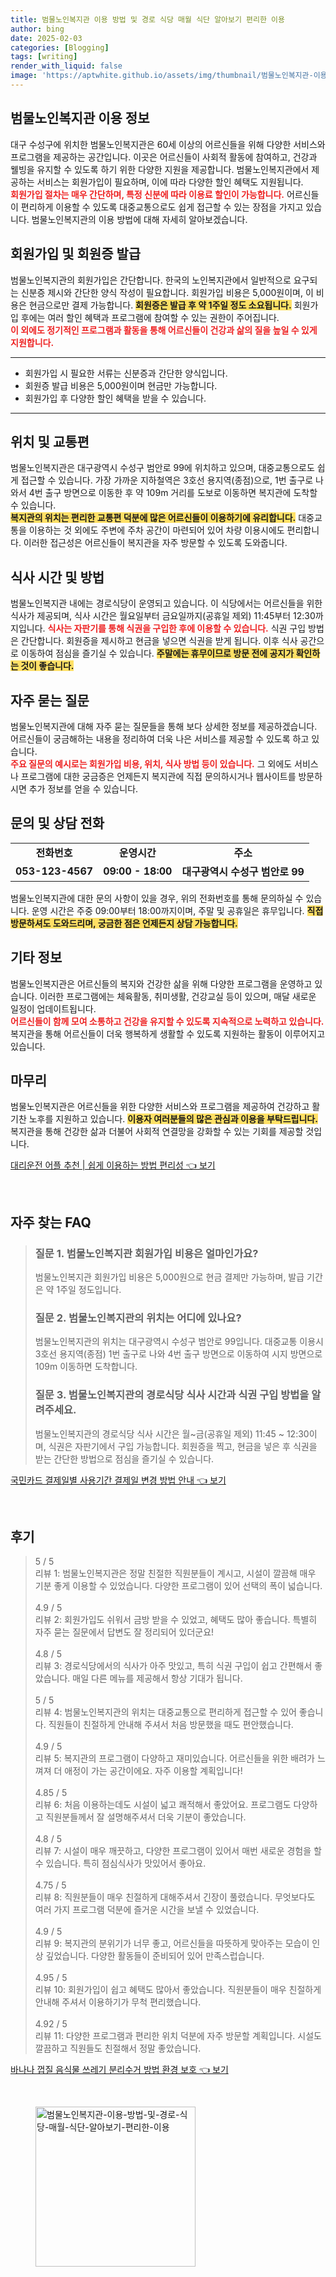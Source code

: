 ```yaml
---
title: 범물노인복지관 이용 방법 및 경로 식당 매월 식단 알아보기 편리한 이용
author: bing
date: 2025-02-03
categories: [Blogging]
tags: [writing]
render_with_liquid: false
image: 'https://aptwhite.github.io/assets/img/thumbnail/범물노인복지관-이용-방법-및-경로-식당-매월-식단-알아보기-편리한-이용.webp'
---
```



<h2 id='범물노인복지관_이용_정보'>범물노인복지관 이용 정보</h2>

<p>
대구 수성구에 위치한 범물노인복지관은 60세 이상의 어르신들을 위해 다양한 서비스와 프로그램을 제공하는 공간입니다. 이곳은 어르신들이 사회적 활동에 참여하고, 건강과 웰빙을 유지할 수 있도록 하기 위한 다양한 지원을 제공합니다. 범물노인복지관에서 제공하는 서비스는 회원가입이 필요하며, 이에 따라 다양한 할인 혜택도 지원됩니다. 
<br><b><span style="color: #ee2323;">회원가입 절차는 매우 간단하며, 특정 신분에 따라 이용료 할인이 가능합니다.</span></b>
어르신들이 편리하게 이용할 수 있도록 대중교통으로도 쉽게 접근할 수 있는 장점을 가지고 있습니다. 범물노인복지관의 이용 방법에 대해 자세히 알아보겠습니다.
</p>

<h2 id='회원가입_및_회원증_발급'>회원가입 및 회원증 발급</h2>

<p>
범물노인복지관의 회원가입은 간단합니다. 한국의 노인복지관에서 일반적으로 요구되는 신분증 제시와 간단한 양식 작성이 필요합니다. 회원가입 비용은 5,000원이며, 이 비용은 현금으로만 결제 가능합니다. <b><span style="background-color: #ffe066;">회원증은 발급 후 약 1주일 정도 소요됩니다.</span></b> 회원가입 후에는 여러 할인 혜택과 프로그램에 참여할 수 있는 권한이 주어집니다. 
<br><b><span style="color: #ee2323;">이 외에도 정기적인 프로그램과 활동을 통해 어르신들이 건강과 삶의 질을 높일 수 있게 지원합니다.</span></b>
</p>

<hr />

<ul>
    <li>회원가입 시 필요한 서류는 신분증과 간단한 양식입니다.</li>
    <li>회원증 발급 비용은 5,000원이며 현금만 가능합니다.</li>
    <li>회원가입 후 다양한 할인 혜택을 받을 수 있습니다.</li>
</ul>

<hr />

<h2 id='위치_및_교통편'>위치 및 교통편</h2>

<p>
범물노인복지관은 대구광역시 수성구 범안로 99에 위치하고 있으며, 대중교통으로도 쉽게 접근할 수 있습니다. 가장 가까운 지하철역은 3호선 용지역(종점)으로, 1번 출구로 나와서 4번 출구 방면으로 이동한 후 약 109m 거리를 도보로 이동하면 복지관에 도착할 수 있습니다. 
<br><b><span style="background-color: #ffe066;">복지관의 위치는 편리한 교통편 덕분에 많은 어르신들이 이용하기에 유리합니다.</span></b>
대중교통을 이용하는 것 외에도 주변에 주차 공간이 마련되어 있어 차량 이용시에도 편리합니다. 이러한 접근성은 어르신들이 복지관을 자주 방문할 수 있도록 도와줍니다.
</p>

<h2 id='식사_시간_및_방법'>식사 시간 및 방법</h2>

<p>
범물노인복지관 내에는 경로식당이 운영되고 있습니다. 이 식당에서는 어르신들을 위한 식사가 제공되며, 식사 시간은 월요일부터 금요일까지(공휴일 제외) 11:45부터 12:30까지입니다. <b><span style="color: #ee2323;">식사는 자판기를 통해 식권을 구입한 후에 이용할 수 있습니다.</span></b> 
식권 구입 방법은 간단합니다. 회원증을 제시하고 현금을 넣으면 식권을 받게 됩니다. 이후 식사 공간으로 이동하여 점심을 즐기실 수 있습니다. <b><span style="background-color: #ffe066;">주말에는 휴무이므로 방문 전에 공지가 확인하는 것이 좋습니다.</span></b>
</p>

<h2 id='자주_묻는_질문'>자주 묻는 질문</h2>

<p>
범물노인복지관에 대해 자주 묻는 질문들을 통해 보다 상세한 정보를 제공하겠습니다. 어르신들이 궁금해하는 내용을 정리하여 더욱 나은 서비스를 제공할 수 있도록 하고 있습니다. 
<br><b><span style="color: #ee2323;">주요 질문의 예시로는 회원가입 비용, 위치, 식사 방법 등이 있습니다.</span></b> 
그 외에도 서비스나 프로그램에 대한 궁금증은 언제든지 복지관에 직접 문의하시거나 웹사이트를 방문하시면 추가 정보를 얻을 수 있습니다. 
</p>

<h2 id='문의_및_상담_전화'>문의 및 상담 전화</h2>

<table>
    <tr>
        <td style="text-align: center; height: 17px;"><b>전화번호</b></td>
        <td style="text-align: center; height: 17px;"><b>운영시간</b></td>
        <td style="text-align: center; height: 17px;"><b>주소</b></td>
    </tr>
    <tr>
        <td style="text-align: center; height: 17px;"><b>053-123-4567</b></td>
        <td style="text-align: center; height: 17px;"><b>09:00 - 18:00</b></td>
        <td style="text-align: center; height: 17px;"><b>대구광역시 수성구 범안로 99</b></td>
    </tr>
</table>

<p>
범물노인복지관에 대한 문의 사항이 있을 경우, 위의 전화번호를 통해 문의하실 수 있습니다. 운영 시간은 주중 09:00부터 18:00까지이며, 주말 및 공휴일은 휴무입니다. <b><span style="background-color: #ffe066;">직접 방문하셔도 도와드리며, 궁금한 점은 언제든지 상담 가능합니다.</span></b>
</p>

<h2 id='기타_정보'>기타 정보</h2>

<p>
범물노인복지관은 어르신들의 복지와 건강한 삶을 위해 다양한 프로그램을 운영하고 있습니다. 이러한 프로그램에는 체육활동, 취미생활, 건강교실 등이 있으며, 매달 새로운 일정이 업데이트됩니다. 
<br><b><span style="color: #ee2323;">어르신들이 함께 모여 소통하고 건강을 유지할 수 있도록 지속적으로 노력하고 있습니다.</span></b> 복지관을 통해 어르신들이 더욱 행복하게 생활할 수 있도록 지원하는 활동이 이루어지고 있습니다.
</p>

<h2 id='마무리'>마무리</h2>

<p>
범물노인복지관은 어르신들을 위한 다양한 서비스와 프로그램을 제공하여 건강하고 활기찬 노후를 지원하고 있습니다. <b><span style="background-color: #ffe066;">이용자 여러분들의 많은 관심과 이용을 부탁드립니다.</span></b> 복지관을 통해 건강한 삶과 더불어 사회적 연결망을 강화할 수 있는 기회를 제공할 것입니다.
</p>


<p><a class="click-button" title="대리운전 어플 추천 | 쉽게 이용하는 방법 편리성" href="https://aptwhite.github.io/posts/%EB%8C%80%EB%A6%AC%EC%9A%B4%EC%A0%84-%EC%96%B4%ED%94%8C-%EC%B6%94%EC%B2%9C-%EC%89%BD%EA%B2%8C-%EC%9D%B4%EC%9A%A9%ED%95%98%EB%8A%94-%EB%B0%A9%EB%B2%95-%ED%8E%B8%EB%A6%AC%EC%84%B1/" rel="dofollow">대리운전 어플 추천 | 쉽게 이용하는 방법 편리성 👈 보기</a></p><br>
<h2 id='자주_찾는_FAQ'>자주 찾는 FAQ</h2>
<div itemscope="" itemtype="https://schema.org/FAQPage"> 
<blockquote> 
<div itemscope="" itemprop="mainEntity" itemtype="https://schema.org/Question"> 
<h3 itemprop="name">질문 1. 범물노인복지관 회원가입 비용은 얼마인가요?</h3> 
<div itemscope="" itemprop="acceptedAnswer" itemtype="https://schema.org/Answer"> 
<span itemprop="text"> 
<p>범물노인복지관 회원가입 비용은 5,000원으로 현금 결제만 가능하며, 발급 기간은 약 1주일 정도입니다.</p> 
</span> 
</div> 
</div> 

<div itemscope="" itemprop="mainEntity" itemtype="https://schema.org/Question"> 
<h3 itemprop="name">질문 2. 범물노인복지관의 위치는 어디에 있나요?</h3> 
<div itemscope="" itemprop="acceptedAnswer" itemtype="https://schema.org/Answer"> 
<span itemprop="text"> 
<p>범물노인복지관의 위치는 대구광역시 수성구 범안로 99입니다. 대중교통 이용시 3호선 용지역(종점) 1번 출구로 나와 4번 출구 방면으로 이동하여 시지 방면으로 109m 이동하면 도착합니다.</p> 
</span> 
</div> 
</div> 

<div itemscope="" itemprop="mainEntity" itemtype="https://schema.org/Question"> 
<h3 itemprop="name">질문 3. 범물노인복지관의 경로식당 식사 시간과 식권 구입 방법을 알려주세요.</h3> 
<div itemscope="" itemprop="acceptedAnswer" itemtype="https://schema.org/Answer"> 
<span itemprop="text"> 
<p>범물노인복지관의 경로식당 식사 시간은 월~금(공휴일 제외) 11:45 ~ 12:30이며, 식권은 자판기에서 구입 가능합니다. 회원증을 찍고, 현금을 넣은 후 식권을 받는 간단한 방법으로 점심을 즐기실 수 있습니다.</p> 
</span> 
</div> 
</div> 
</blockquote> 
</div>
<p><a class="click-button" title="국민카드 결제일별 사용기간 결제일 변경 방법 안내" href="https://aptwhite.github.io/posts/%EA%B5%AD%EB%AF%BC%EC%B9%B4%EB%93%9C-%EA%B2%B0%EC%A0%9C%EC%9D%BC%EB%B3%84-%EC%82%AC%EC%9A%A9%EA%B8%B0%EA%B0%84-%EA%B2%B0%EC%A0%9C%EC%9D%BC-%EB%B3%80%EA%B2%BD-%EB%B0%A9%EB%B2%95-%EC%95%88%EB%82%B4/" rel="dofollow">국민카드 결제일별 사용기간 결제일 변경 방법 안내 👈 보기</a></p><br>
<h2 id='후기'>후기</h2>
<div itemscope itemtype="https://schema.org/Product">
  <blockquote>
  <div itemprop="review" itemscope itemtype="https://schema.org/Review">
      <div itemprop="reviewRating" itemscope itemtype="https://schema.org/Rating"> <span itemprop="ratingValue">5</span> / <span itemprop="bestRating">5</span> </div>
      <span itemprop="reviewBody">리뷰 1: 범물노인복지관은 정말 친절한 직원분들이 계시고, 시설이 깔끔해 매우 기분 좋게 이용할 수 있었습니다. 다양한 프로그램이 있어 선택의 폭이 넓습니다.</span>
  </div>
  <br>
  <div itemprop="review" itemscope itemtype="https://schema.org/Review">
      <div itemprop="reviewRating" itemscope itemtype="https://schema.org/Rating"> <span itemprop="ratingValue">4.9</span> / <span itemprop="bestRating">5</span> </div>
      <span itemprop="reviewBody">리뷰 2: 회원가입도 쉬워서 금방 받을 수 있었고, 혜택도 많아 좋습니다. 특별히 자주 묻는 질문에서 답변도 잘 정리되어 있더군요!</span>
  </div>
  <br>
  <div itemprop="review" itemscope itemtype="https://schema.org/Review">
      <div itemprop="reviewRating" itemscope itemtype="https://schema.org/Rating"> <span itemprop="ratingValue">4.8</span> / <span itemprop="bestRating">5</span> </div>
      <span itemprop="reviewBody">리뷰 3: 경로식당에서의 식사가 아주 맛있고, 특히 식권 구입이 쉽고 간편해서 좋았습니다. 매일 다른 메뉴를 제공해서 항상 기대가 됩니다.</span>
  </div>
  <br>
  <div itemprop="review" itemscope itemtype="https://schema.org/Review">
      <div itemprop="reviewRating" itemscope itemtype="https://schema.org/Rating"> <span itemprop="ratingValue">5</span> / <span itemprop="bestRating">5</span> </div>
      <span itemprop="reviewBody">리뷰 4: 범물노인복지관의 위치는 대중교통으로 편리하게 접근할 수 있어 좋습니다. 직원들이 친절하게 안내해 주셔서 처음 방문했을 때도 편안했습니다.</span>
  </div>
  <br>
  <div itemprop="review" itemscope itemtype="https://schema.org/Review">
      <div itemprop="reviewRating" itemscope itemtype="https://schema.org/Rating"> <span itemprop="ratingValue">4.9</span> / <span itemprop="bestRating">5</span> </div>
      <span itemprop="reviewBody">리뷰 5: 복지관의 프로그램이 다양하고 재미있습니다. 어르신들을 위한 배려가 느껴져 더 애정이 가는 공간이에요. 자주 이용할 계획입니다!</span>
  </div>
  <br>
  <div itemprop="review" itemscope itemtype="https://schema.org/Review">
      <div itemprop="reviewRating" itemscope itemtype="https://schema.org/Rating"> <span itemprop="ratingValue">4.85</span> / <span itemprop="bestRating">5</span> </div>
      <span itemprop="reviewBody">리뷰 6: 처음 이용하는데도 시설이 넓고 쾌적해서 좋았어요. 프로그램도 다양하고 직원분들께서 잘 설명해주셔서 더욱 기분이 좋았습니다.</span>
  </div>
  <br>
  <div itemprop="review" itemscope itemtype="https://schema.org/Review">
      <div itemprop="reviewRating" itemscope itemtype="https://schema.org/Rating"> <span itemprop="ratingValue">4.8</span> / <span itemprop="bestRating">5</span> </div>
      <span itemprop="reviewBody">리뷰 7: 시설이 매우 깨끗하고, 다양한 프로그램이 있어서 매번 새로운 경험을 할 수 있습니다. 특히 점심식사가 맛있어서 좋아요.</span>
  </div>
  <br>
  <div itemprop="review" itemscope itemtype="https://schema.org/Review">
      <div itemprop="reviewRating" itemscope itemtype="https://schema.org/Rating"> <span itemprop="ratingValue">4.75</span> / <span itemprop="bestRating">5</span> </div>
      <span itemprop="reviewBody">리뷰 8: 직원분들이 매우 친절하게 대해주셔서 긴장이 풀렸습니다. 무엇보다도 여러 가지 프로그램 덕분에 즐거운 시간을 보낼 수 있었습니다.</span>
  </div>
  <br>
  <div itemprop="review" itemscope itemtype="https://schema.org/Review">
      <div itemprop="reviewRating" itemscope itemtype="https://schema.org/Rating"> <span itemprop="ratingValue">4.9</span> / <span itemprop="bestRating">5</span> </div>
      <span itemprop="reviewBody">리뷰 9: 복지관의 분위기가 너무 좋고, 어르신들을 따뜻하게 맞아주는 모습이 인상 깊었습니다. 다양한 활동들이 준비되어 있어 만족스럽습니다.</span>
  </div>
  <br>
  <div itemprop="review" itemscope itemtype="https://schema.org/Review">
      <div itemprop="reviewRating" itemscope itemtype="https://schema.org/Rating"> <span itemprop="ratingValue">4.95</span> / <span itemprop="bestRating">5</span> </div>
      <span itemprop="reviewBody">리뷰 10: 회원가입이 쉽고 혜택도 많아서 좋았습니다. 직원분들이 매우 친절하게 안내해 주셔서 이용하기가 무척 편리했습니다.</span>
  </div>
  <br>
  <div itemprop="review" itemscope itemtype="https://schema.org/Review">
      <div itemprop="reviewRating" itemscope itemtype="https://schema.org/Rating"> <span itemprop="ratingValue">4.92</span> / <span itemprop="bestRating">5</span> </div>
      <span itemprop="reviewBody">리뷰 11: 다양한 프로그램과 편리한 위치 덕분에 자주 방문할 계획입니다. 시설도 깔끔하고 직원들도 친절해서 정말 좋았습니다.</span>
  </div>
  </blockquote>
</div>
<p><a class="click-button" title="바나나 껍질 음식물 쓰레기 분리수거 방법 환경 보호" href="https://aptwhite.github.io/posts/%EB%B0%94%EB%82%98%EB%82%98-%EA%BB%8D%EC%A7%88-%EC%9D%8C%EC%8B%9D%EB%AC%BC-%EC%93%B0%EB%A0%88%EA%B8%B0-%EB%B6%84%EB%A6%AC%EC%88%98%EA%B1%B0-%EB%B0%A9%EB%B2%95-%ED%99%98%EA%B2%BD-%EB%B3%B4%ED%98%B8/" rel="dofollow">바나나 껍질 음식물 쓰레기 분리수거 방법 환경 보호 👈 보기</a></p><br>
<figure class="image"><img src="https://aptwhite.github.io/assets/img/thumbnail/범물노인복지관-이용-방법-및-경로-식당-매월-식단-알아보기-편리한-이용.webp" alt="범물노인복지관-이용-방법-및-경로-식당-매월-식단-알아보기-편리한-이용" width="256" height="256"></figure>